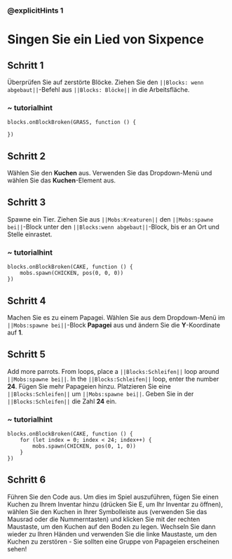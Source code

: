 ### @explicitHints 1

# Singen Sie ein Lied von Sixpence

## Schritt 1
Überprüfen Sie auf zerstörte Blöcke. Ziehen Sie den ``||Blocks: wenn abgebaut||``-Befehl aus ``||Blocks: Blöcke||`` in die Arbeitsfläche.

### ~ tutorialhint
```blocks
blocks.onBlockBroken(GRASS, function () {
	
})
```

## Schritt 2
Wählen Sie den **Kuchen** aus. Verwenden Sie das Dropdown-Menü und wählen Sie das **Kuchen**-Element aus.
        
## Schritt 3
Spawne ein Tier. Ziehen Sie aus ``||Mobs:Kreaturen||`` den ``||Mobs:spawne bei||``-Block unter den ``||Blocks:wenn abgebaut||``-Block, bis er an Ort und Stelle einrastet.

### ~ tutorialhint     

```blocks
blocks.onBlockBroken(CAKE, function () {
    mobs.spawn(CHICKEN, pos(0, 0, 0))
})
```

## Schritt 4
Machen Sie es zu einem Papagei. Wählen Sie aus dem Dropdown-Menü im ``||Mobs:spawne bei||``-Block **Papagei** aus und ändern Sie die **Y**-Koordinate auf **1**.

## Schritt 5
Add more parrots. From loops, place a ``||Blocks:Schleifen||`` loop around ``||Mobs:spawne bei||``. In the ``||Blocks:Schleifen||`` loop, enter the number **24**.
Fügen Sie mehr Papageien hinzu. Platzieren Sie eine ``||Blocks:Schleifen||`` um ``||Mobs:spawne bei||``. Geben Sie in der ``||Blocks:Schleifen||`` die Zahl **24** ein.

### ~ tutorialhint
```blocks
blocks.onBlockBroken(CAKE, function () {
    for (let index = 0; index < 24; index++) {
        mobs.spawn(CHICKEN, pos(0, 1, 0))
    }
})
```

## Schritt 6
Führen Sie den Code aus. Um dies im Spiel auszuführen, fügen Sie einen Kuchen zu Ihrem Inventar hinzu (drücken Sie E, um Ihr Inventar zu öffnen), wählen Sie den Kuchen in Ihrer Symbolleiste aus (verwenden Sie das Mausrad oder die Nummerntasten) und klicken Sie mit der rechten Maustaste, um den Kuchen auf den Boden zu legen. Wechseln Sie dann wieder zu Ihren Händen und verwenden Sie die linke Maustaste, um den Kuchen zu zerstören - Sie sollten eine Gruppe von Papageien erscheinen sehen!
